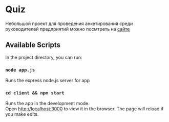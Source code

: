 # Quiz

Небольшой проект для проведения анкетирования среди руководителей предприятий можно посмтреть на [сайте](https://quiz-ekaterinburg.herokuapp.com)

## Available Scripts

In the project directory, you can run:

### `node app.js`

Runs the express node.js server for app

### `cd client && npm start`

Runs the app in the development mode.<br />
Open [http://localhost:3000](http://localhost:3000) to view it in the browser.
The page will reload if you make edits.
